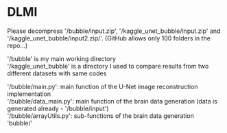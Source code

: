 # DLMI
Please decompress '/bubble/input.zip', '/kaggle_unet_bubble/input.zip' and '/kaggle_unet_bubble/input2.zip/'. (GitHub allows only 100 folders in the repo...) 

'/bubble' is my main working directory\
'/kaggle_unet_bubble' is a directory I used to compare results from two different datasets with same codes

'/bubble/main.py': main function of the U-Net image reconstruction implementation\
'/bubble/data_main.py': main function of the brain data generation (data is generated already - '/bubble/input')\
'/bubble/arrayUtils.py': sub-functions of the brain data generation\
'bubble/'
